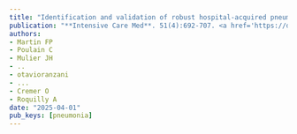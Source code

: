 ```yaml
---
title: "Identification and validation of robust hospital-acquired pneumonia subphenotypes associated with all-cause mortality: a multi-cohort derivation and validation"
publication: "**Intensive Care Med**. 51(4):692-707. <a href='https://doi.org/10.1007/s00134-025-07884-3' target='_blank' rel='noopener noreferrer'>10.1007/s00134-025-07884-3</a>"
authors:
- Martin FP
- Poulain C
- Mulier JH
- ..
- otavioranzani
- ...
- Cremer O
- Roquilly A
date: "2025-04-01"
pub_keys: [pneumonia]
---
```

